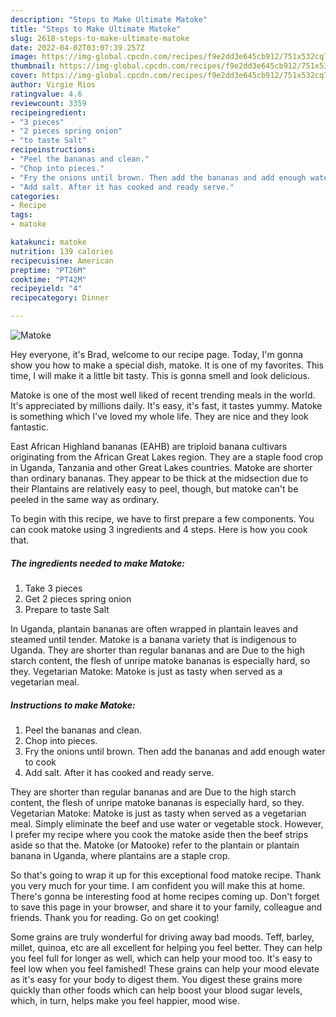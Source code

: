 ```yaml
---
description: "Steps to Make Ultimate Matoke"
title: "Steps to Make Ultimate Matoke"
slug: 2618-steps-to-make-ultimate-matoke
date: 2022-04-02T03:07:39.257Z
image: https://img-global.cpcdn.com/recipes/f9e2dd3e645cb912/751x532cq70/matoke-recipe-main-photo.jpg
thumbnail: https://img-global.cpcdn.com/recipes/f9e2dd3e645cb912/751x532cq70/matoke-recipe-main-photo.jpg
cover: https://img-global.cpcdn.com/recipes/f9e2dd3e645cb912/751x532cq70/matoke-recipe-main-photo.jpg
author: Virgie Rios
ratingvalue: 4.6
reviewcount: 3359
recipeingredient:
- "3 pieces"
- "2 pieces spring onion"
- "to taste Salt"
recipeinstructions:
- "Peel the bananas and clean."
- "Chop into pieces."
- "Fry the onions until brown. Then add the bananas and add enough water to cook"
- "Add salt. After it has cooked and ready serve."
categories:
- Recipe
tags:
- matoke

katakunci: matoke 
nutrition: 139 calories
recipecuisine: American
preptime: "PT26M"
cooktime: "PT42M"
recipeyield: "4"
recipecategory: Dinner

---
```



![Matoke](https://img-global.cpcdn.com/recipes/f9e2dd3e645cb912/751x532cq70/matoke-recipe-main-photo.jpg)

Hey everyone, it's Brad, welcome to our recipe page. Today, I'm gonna show you how to make a special dish, matoke. It is one of my favorites. This time, I will make it a little bit tasty. This is gonna smell and look delicious.

Matoke is one of the most well liked of recent trending meals in the world. It's appreciated by millions daily. It's easy, it's fast, it tastes yummy. Matoke is something which I've loved my whole life. They are nice and they look fantastic.

East African Highland bananas (EAHB) are triploid banana cultivars originating from the African Great Lakes region. They are a staple food crop in Uganda, Tanzania and other Great Lakes countries. Matoke are shorter than ordinary bananas. They appear to be thick at the midsection due to their Plantains are relatively easy to peel, though, but matoke can&#39;t be peeled in the same way as ordinary.


To begin with this recipe, we have to first prepare a few components. You can cook matoke using 3 ingredients and 4 steps. Here is how you cook that.

<!--inarticleads1-->

##### The ingredients needed to make Matoke:

1. Take 3 pieces
1. Get 2 pieces spring onion
1. Prepare to taste Salt


In Uganda, plantain bananas are often wrapped in plantain leaves and steamed until tender. Matoke is a banana variety that is indigenous to Uganda. They are shorter than regular bananas and are Due to the high starch content, the flesh of unripe matoke bananas is especially hard, so they. Vegetarian Matoke: Matoke is just as tasty when served as a vegetarian meal. 

<!--inarticleads2-->

##### Instructions to make Matoke:

1. Peel the bananas and clean.
1. Chop into pieces.
1. Fry the onions until brown. Then add the bananas and add enough water to cook
1. Add salt. After it has cooked and ready serve.


They are shorter than regular bananas and are Due to the high starch content, the flesh of unripe matoke bananas is especially hard, so they. Vegetarian Matoke: Matoke is just as tasty when served as a vegetarian meal. Simply eliminate the beef and use water or vegetable stock. However, I prefer my recipe where you cook the matoke aside then the beef strips aside so that the. Matoke (or Matooke) refer to the plantain or plantain banana in Uganda, where plantains are a staple crop. 

So that's going to wrap it up for this exceptional food matoke recipe. Thank you very much for your time. I am confident you will make this at home. There's gonna be interesting food at home recipes coming up. Don't forget to save this page in your browser, and share it to your family, colleague and friends. Thank you for reading. Go on get cooking!

Some grains are truly wonderful for driving away bad moods. Teff, barley, millet, quinoa, etc are all excellent for helping you feel better. They can help you feel full for longer as well, which can help your mood too. It's easy to feel low when you feel famished! These grains can help your mood elevate as it's easy for your body to digest them. You digest these grains more quickly than other foods which can help boost your blood sugar levels, which, in turn, helps make you feel happier, mood wise.
